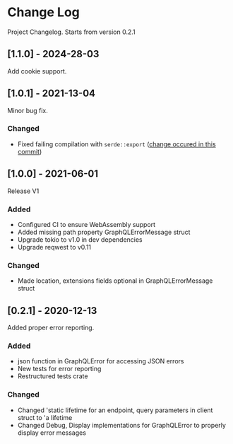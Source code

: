 
# Change Log

Project Changelog. Starts from version 0.2.1

## [1.1.0] - 2024-28-03

Add cookie support.

## [1.0.1] - 2021-13-04

Minor bug fix.

### Changed

- Fixed failing compilation with `serde::export` ([change occured in this commit](https://github.com/serde-rs/serde/commit/dd1f4b483ee204d58465064f6e5bf5a457543b54))

## [1.0.0] - 2021-06-01

Release V1

### Added

- Configured CI to ensure WebAssembly support
- Added missing path property GraphQLErrorMessage struct
- Upgrade tokio to v1.0 in dev dependencies
- Upgrade reqwest to v0.11

### Changed

- Made location, extensions fields optional in GraphQLErrorMessage struct

## [0.2.1] - 2020-12-13

Added proper error reporting.

### Added

- json function in GraphQLError for accessing JSON errors
- New tests for error reporting
- Restructured tests crate

### Changed

- Changed 'static lifetime for an endpoint, query parameters in client struct to 'a lifetime
- Changed Debug, Display implementations for GraphQLError to properly display error messages